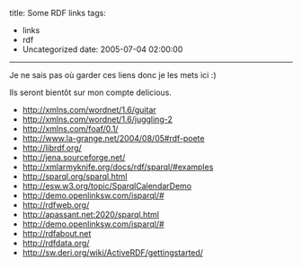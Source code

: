 title: Some RDF links
tags:
  - links
  - rdf
  - Uncategorized
date: 2005-07-04 02:00:00
---

Je ne sais pas où garder ces liens donc je les mets ici :)

Ils seront bientôt sur mon compte delicious.

*   http://xmlns.com/wordnet/1.6/guitar
*   http://xmlns.com/wordnet/1.6/juggling-2
*   http://xmlns.com/foaf/0.1/
*   http://www.la-grange.net/2004/08/05#rdf-poete
*   http://librdf.org/
*   http://jena.sourceforge.net/
*   http://xmlarmyknife.org/docs/rdf/sparql/#examples
*   http://sparql.org/sparql.html
*   http://esw.w3.org/topic/SparqlCalendarDemo
*   http://demo.openlinksw.com/isparql/#
*   http://rdfweb.org/
*   http://apassant.net:2020/sparql.html
*   http://demo.openlinksw.com/isparql/#
*   http://rdfabout.net
*   http://rdfdata.org/
*   http://sw.deri.org/wiki/ActiveRDF/gettingstarted/
